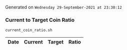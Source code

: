Generated on `Wednesday 29-September-2021 at 23:30:12`

### Current to Target Coin Ratio
`current_coin_ratio.sh`

Date|Current|Target|Ratio
---|---|---|---
